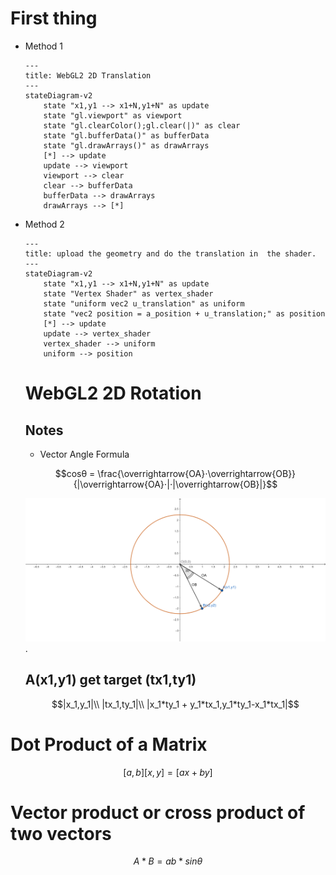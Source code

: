 # First thing


- Method 1
  ```mermaid
  ---
  title: WebGL2 2D Translation
  ---
  stateDiagram-v2
      state "x1,y1 --> x1+N,y1+N" as update
      state "gl.viewport" as viewport
      state "gl.clearColor();gl.clear(|)" as clear
      state "gl.bufferData()" as bufferData
      state "gl.drawArrays()" as drawArrays
      [*] --> update
      update --> viewport
      viewport --> clear
      clear --> bufferData 
      bufferData --> drawArrays
      drawArrays --> [*]
  ```
- Method 2
  ```mermaid
  ---
  title: upload the geometry and do the translation in  the shader.
  ---
  stateDiagram-v2
      state "x1,y1 --> x1+N,y1+N" as update
      state "Vertex Shader" as vertex_shader
      state "uniform vec2 u_translation" as uniform
      state "vec2 position = a_position + u_translation;" as position
      [*] --> update
      update --> vertex_shader
      vertex_shader --> uniform
      uniform --> position
  ```


  # WebGL2 2D Rotation

  ## Notes
  - Vector Angle Formula
  ```math
  cos⁡θ = \frac{\overrightarrow{OA}⋅\overrightarrow{OB}}{|\overrightarrow{OA}⋅|⋅|\overrightarrow{OB}|}
  ```
  ![ alt text](./circle.png).

  ## A(x1,y1) get target (tx1,ty1)
  ```math
  |x_1,y_1|\\
  |tx_1,ty_1|\\
  |x_1*ty_1 + y_1*tx_1,y_1*ty_1-x_1*tx_1|
  ```

# Dot Product of a Matrix

```math
[a,b][x,y] = [ax+by]
```
# Vector product or cross product of two vectors 
```math
A*B = ab* sinθ
```